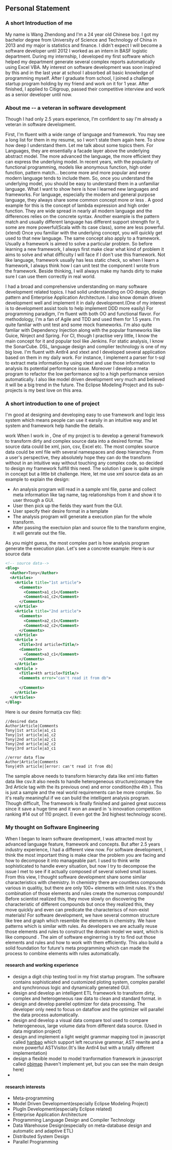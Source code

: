 ## Personal Statement

### A short Introduction of me
My name is Wang Zhendong and I'm a 24 year old Chinese boy. I got my bachelor degree from University of Science and Technology of China in 2013 and my major is statistics and finance. I didn't expect I will become a software developer until 2012 I worked as an intern in BASF logistic department. During my internship, I developed my first software which helped my department generate several complex reports automatically using Excel VBA. My interest on software development was soon inspired by this and in the last year at school I absorbed all basic knowledge of programming myself. After I graduate from school, I joined a challenge startup program holding by my friend and work on it for 1 year. After finished, I applied to Citigroup, passed their competitive interview and work as a senior developer until now. 

### About me -- a veteran in software development
Though I had only 2.5 years experience, I'm confident to say I'm already a veteran in software development.

First, I'm fluent with a wide range of language and framework. You may see a long list for them in my resume, so I won't state them again here. To show how deep I understand them. Let me talk about some topics them. For Languages, they are ensentially a facade layer above the underlying abstract model. The more advanced the language, the more efficient they can express the underlying model. In recent years, with the popularity of functional programming,  models like anonymous function, high order function, pattern match... become more and more popular and every modern language tends to include them. So, once you understand the underlying model, you should be easy to understand them in a unfamiliar language.  What I want to show here is how I learned new languages and frameworks. For language, especially the modern and general purpose language, they always share some common concept more or less . A good example for this is the concept of lambda expression and high order function. They are wide spread in nearly all modern language and the differences relies on the concrete syntax. Another example is the pattern match and usually different language has different support strength for it, some are more powerful(Scala with its case class), some are less powerful.(xtend) Once you familiar with the underlying concept, you will quickly get used to that new language. The same concept also apply to a framework. Usually a framework is aimed to solve a particular problem. So before learning a new framework, I always first make clear what kind of problem it aims to solve and what difficulty I will face if I don't use this framework. Not like language, framework usually has less static check, so when I learn a framework, I always think how I can unit test the component I wrote from the framework. Beside thinking, I will always make my hands dirty to make sure I can use them correctly in real world. 

I had a broad and comprehensive understanding on many software development related topics. I had solid understanding on OO design, design pattern and Enterprise Application Architecture. I also know domain driven development well and implement it in daily development.(One of my interest is to development assist tools to help implement DDD more easily) For programming paradigm, I'm fluent with both OO and functional flavor. For methodology, I'm a fan of Agile and TDD and used them for 1.5 years. I'm quite famliar with unit test and some mock frameworks. I'm also quite famliar with Dependency Injection along with the popular frameworks like Guice, Ninject and Spring. For CI, though I practise very little, I know the main concept for it and popular tool like Jenkins. For static analysis, I know the SonarCube. DSL, language design and complier technology is one of my big love. I'm fluent with Antlr4 and xtext and I developed several application based on them in my daily work. For instance, I implement a parser for t-sql to extract meta information by using xtext and use those information to analysis its potential performance issue. Moreover I develop a meta program to refactor the low performance sql to a high performance version automatically. I also like model driven development very much and believed it will be a big trend in the future. The Eclipse Modeling Project and its sub-projects is my best love on this area. 

### A short introduction to one of project
I'm good at designing and developing easy to use framework and logic less system which means people can use it earsily in an intuitive way and let system and framework help handle the details. 

work When I work in <Company>, One of my project is to develop a general framework to transform dirty and complex source data into a desired format. The source data could be xml, json, csv, Excel etc. The most complex source data could be xml file with several namespaces and deep hierarchey. From a user's perspective, they absolutely hope they can do the transform without in an intuitive way without touching any complex code, so decided to design my framework fullfill this need. The solution I gave is quite simple in concept but a little bit challenge. Here, let me use xml source data as an example to explain the design:
* An analysis program will read in a sample xml file, parse and collect meta information like tag name, tag relationships from it and show it to user through a GUI. 
* User then pick up the fields they want from the GUI. 
* User specify their desire format in a template
* The analysis program will generate a execution plan for the whole transform. 
* After passing the exectuion plan and source file to the transform engine, it will genrate out the file.

As you might guess, the most complex part is how analysis program generate the execution plan. Let's see a concrete example:
Here is our source data
```xml
<!-- source data-->
<Blog>
  <Author>Tony</Author>
  <Articles>
    <Article title="1st article">
      <Comments>
        <Comment>a1_c1</Comment>
        <Comment>a1_c2</Comment>
      </Comments>
    </Article>
    <Article title="2nd article">
      <Comments>
        <Comment>a2_c1</Comment>
        <Comment>a2_c2</Comment>
      </Comments>
    </Article>
    <Article >
      <Title>3rd article<Title/>
      <Comments>
        <Comment>a3_c1</Comment>
      </Comments>
    </Article>
    <Article >
      <Title>4th article<Title/>
      <Comments error="can't read it from db">
        
      </Comments>
    </Article>
  </Articles>
</Blog>
```
Here is our desire format(a csv file): 
```
//desired data
Author|Article|Comments
Tony|1st article|a1_c1
Tony|1st article|a1_c2
Tony|2nd article|a2_c1
Tony|2nd article|a2_c2
Tony|3rd article|a3_c1

//error data flow
Author|Article|Comments
Tony|4th article|[error: can't read it from db]
```
The sample above needs to transform hierarchy data like xml into flatten data like csv.It also needs to handle heterogeneous structure(comapre the 3rd Article tag with the its previous one) and error condition(the 4th ). This is just a sample and the real world requirements can be more complex. So it's really meaningful if we can build the intelligent analysis program. Though difficult, The framework is finally finished and gained great success since it save a huge time and it won an award in <Company> 's innovation competition ranking #14 out of 110 project. (I even got the 3rd highest technology score). 



### My thought on Software Engineering
When I began to learn software development, I was attracted most by advanced language feature, framework and concepts. But after 2.5 years industry experience, I had a different view now. For software development, I think the most important thing is make clear the problem you are facing and how to decompose it into manageable part. I used to think write sophisticated to handle every situation, but now I try to decompose the issue I met to see if it actually composed of several solved small issues. From this view, I thought software development share some similar characteristics with chemistry. In chemistry there are countless compounds various in qualitiy, but there are only 100+ elements with limit rules. It's the combination of those elements and rules create the numerous compounds! Before scientist realized this, they move slowly on discovering the characteristic of different compounds but once they realized this, they move quickly and even can predicate the characteriscs of non-exist materials!  For software development, we have several common structure like tree and graph which resemble the elements in chemistry. We have patterns which is similar with rules. As developers we are actually reuse those elements and rules to construct the domain model we want, which is like compound . The aim of software enginerring is try to find out those elements and rules and how to work with them efficiently. This also build a solid foundation for future's meta programming which can made the process to combine elements with rules automatically.


#### research and working experience
* design a digit chip testing tool in my frist startup program. The software contains sophisticated and customized ploting system, complex parallel and synchronous logic and dynamically generated GUI.
* design and develop an intelligent ETL framework to transform dirty, complex and heterogeneous raw data to clean and standard format. in <Company>
* design and develop parellel optimizer for data processing. The developer only need to focus on dataflow and the optimizer will parallel the data process automatically.
* design and develop a visual data compare tool used to compare heterogeneous, large volume data from different data source. (Used in data migration project)  
* design and implement a light weight grammar mapping tool in javascript called [hanbao](https://github.com/qweasd1/hanbao) which support left recursive grammar, AST rewrite and a more powerful ASTVisitor.(It's like Antlr4 but with a totally different implementation) 
* design a flexible model to model tranformation framework in javascript called [objmap](https://github.com/qweasd1/Refactor/blob/master/ideas/Supplement/objmap.md) (haven't implement yet, but you can see the main design here)
* 


#### research interests
* Meta-programming
* Model Driven Development(especially Eclipse Modeling Project)
* PlugIn Development(especially Eclipse related)
* Enterprise Application Architecture
* Programming Language Design and Compiler Technology
* Data Warehouse Design(especially on meta-database design and automatic and adaptive ETL)
* Distributed System Design
* Parallel Programming


